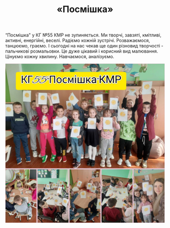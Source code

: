 ﻿---
title: «Посмішка»
---

“Посмішка" у КГ №55 КМР не зупиняється. Ми творчі, завзяті, кмітливі, активні, енергійні, веселі. Радіємо кожній зустрічі. Розважаємося, танцюємо, граємо. І сьогодні на нас чекав ще один різновид творчості - пальчикові розмальовки. Це дуже цікавий і корисний вид малювання. Цінуємо кожну хвилину. Навчаємося, аналізуємо.

![](image.jpg)
